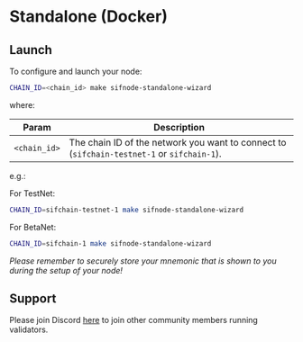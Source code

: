 # Standalone (Docker)

## Launch

To configure and launch your node:

```bash
CHAIN_ID=<chain_id> make sifnode-standalone-wizard
```

where:

|Param|Description|
|-----|----------|
|`<chain_id>`|The chain ID of the network you want to connect to (`sifchain-testnet-1` or `sifchain-1`).|

e.g.:

For TestNet:

```bash
CHAIN_ID=sifchain-testnet-1 make sifnode-standalone-wizard
```

For BetaNet:

```bash
CHAIN_ID=sifchain-1 make sifnode-standalone-wizard
```

_Please remember to securely store your mnemonic that is shown to you during the setup of your node!_

## Support

Please join Discord [here](https://discord.gg/sifchain) to join other community members running validators.
